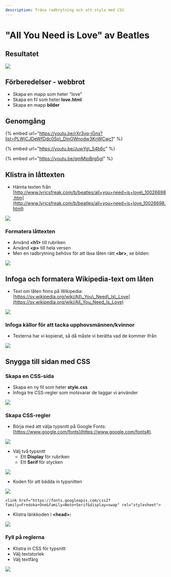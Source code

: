 ```yaml
---
description: Träna radbrytning och att styla med CSS
---
```


# "All You Need is Love" av Beatles

## Resultatet

![](../.gitbook/assets/image%20%2830%29.png)

## Förberedelser - webbrot

* Skapa en mapp som heter "love"
* Skapa en fil som heter **love.html**
* Skapa en mapp **bilder**

## Genomgång

{% embed url="https://youtu.be/rXr3vq-iGns?list=PLWjCJDeWfDdc0Sp\_DinOWnodw3KnWCwc1" %}

{% embed url="https://youtu.be/JuwYg\_54b6c" %}

{% embed url="https://youtu.be/qmMtoBrg5gI" %}



## **Klistra in låttexten**

* Hämta texten från [http://www.lyricsfreak.com/b/beatles/all+you+need+is+love\_10026698.htm](http://www.lyricsfreak.com/b/beatles/all+you+need+is+love_10026698.html)

![](../.gitbook/assets/image%20%2814%29.png)

### **Formatera låttexten**

* Använd  **&lt;h1&gt;** till rubriken
* Använd **&lt;p&gt;** till hela versen
* Men en radbrytning behövs för att läsa låten rätt **&lt;br&gt;**, se bilden:

![](../.gitbook/assets/image%20%2828%29.png)

## **Infoga och formatera Wikipedia-text om låten**

* Text om låten finns på Wikipedia: [https://sv.wikipedia.org/wiki/All\_You\_Need\_Is\_Love](https://sv.wikipedia.org/wiki/All_You_Need_Is_Love)

![](../.gitbook/assets/image%20%2813%29.png)

### **Infoga källor för att tacka upphovsmännen/kvinnor**

* Texterna har vi kopierat, så då måste vi berätta vad de kommer ifrån

![](../.gitbook/assets/image%20%285%29.png)

## **Snygga till sidan med CSS**

### Skapa en CSS-sida

* Skapa en ny fil som heter **style.css**
* Infoga tre CSS-regler som motsvarar de taggar vi använder

![](../.gitbook/assets/image%20%2821%29.png)

### Skapa CSS-regler 

* Börja med att välja typsnitt på Google Fonts: [https://www.google.com/fonts](https://www.google.com/fonts#).

![](../.gitbook/assets/image%20%2822%29.png)

* Välj två typsnitt
  * Ett **Display** för rubriken
  * Ett **Serif** för stycken

![](../.gitbook/assets/image%20%2826%29.png)

* Koden för att bädda in typsnitten

![](../.gitbook/assets/image%20%286%29.png)

```markup
<link href="https://fonts.googleapis.com/css2?family=Fredoka+One&family=Noto+Serif&display=swap" rel="stylesheet">
```

* Klistra länkkoden i **&lt;head&gt;:**

![](../.gitbook/assets/image%20%287%29.png)

### Fyll på reglerna

* Klistra in CSS för typsnitt
* Välj textstorlek
* Välj textfärg

![](../.gitbook/assets/image%20%2815%29.png)


